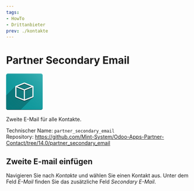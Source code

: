 ```yaml
---
tags:
- HowTo
- Drittanbieter
prev: ./kontakte
---
```

# Partner Secondary Email
![](assets/icon_oms_box.png)

Zweite E-Mail für alle Kontakte.

Technischer Name: `partner_secondary_email`\
Repository: <https://github.com/Mint-System/Odoo-Apps-Partner-Contact/tree/14.0/partner_secondary_email>

## Zweite E-mail einfügen

Navigieren Sie nach *Kontakte* und wählen Sie einen Kontakt aus. Unter dem Feld *E-Mail* finden Sie das zusätzliche Feld *Secondary E-Mail*.